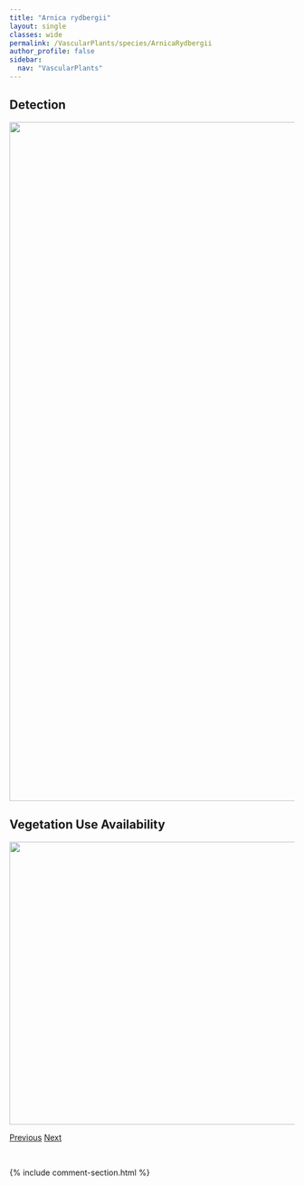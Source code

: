 ```yaml
---
title: "Arnica rydbergii"
layout: single
classes: wide
permalink: /VascularPlants/species/ArnicaRydbergii
author_profile: false
sidebar:
  nav: "VascularPlants"
---
```


<h2>Detection</h2>

<a href="https://drive.google.com/uc?export=view&id=1wQIIYtHId8DMJ_PJzZQjzIsIDxsDhePX">
<img src="https://drive.google.com/uc?export=view&id=1wQIIYtHId8DMJ_PJzZQjzIsIDxsDhePX" height = "1200" width = "800">
</a>


<h2>Vegetation Use Availability</h2>

<a href="https://drive.google.com/uc?export=view&id=1L_NLkZHNkCGxr_yf0GFgb1aSVa_YV89q">
<img src="https://drive.google.com/uc?export=view&id=1L_NLkZHNkCGxr_yf0GFgb1aSVa_YV89q" height = "500" width = "1000">
</a>


<a href="/DevelopmentWebsite/VascularPlants/species/ArnicaMollis" class="pagination--pager" title="Arnica mollis">Previous</a> <a href="/DevelopmentWebsite/VascularPlants/species/ArnicaSororia" class="pagination--pager" title="Arnica sororia">Next</a>

<p>&nbsp;</p>

{% include comment-section.html %}
